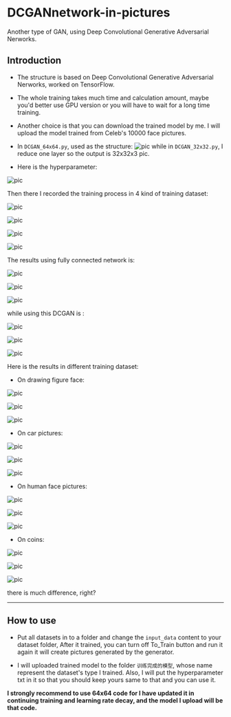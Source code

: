 # DCGANnetwork-in-pictures
Another type of GAN, using Deep Convolutional Generative Adversarial Nerworks.

## Introduction

 - The structure is based on Deep Convolutional Generative Adversarial Nerworks, worked on TensorFlow.
 
 - The whole training takes much time and calculation amount, maybe you'd better use GPU version or you will have to wait for a long time training.
 
 - Another choice is that you can download the trained model by me. I will upload the model trained from Celeb's 10000 face pictures.
 
 - In ``DCGAN_64x64.py``, used as the structure:
 ![pic](https://github.com/AdamAlive/MarkdownRef/blob/master/257.png?raw=true)
 while in ``DCGAN_32x32.py``, I reduce one layer so the output is 32x32x3 pic.
 
 
 - Here is the hyperparameter:
 
 ![pic](https://github.com/AdamAlive/MarkdownRef/blob/master/250.jpg?raw=true)
 
 
Then there I recorded the training process in 4 kind of training dataset:

 ![pic](https://github.com/AdamAlive/MarkdownRef/blob/master/261.gif?raw=true)
 
 ![pic](https://github.com/AdamAlive/MarkdownRef/blob/master/262.gif?raw=true)
 
 ![pic](https://github.com/AdamAlive/MarkdownRef/blob/master/263.gif?raw=true)
 
 ![pic](https://github.com/AdamAlive/MarkdownRef/blob/master/264.gif?raw=true)
 
The results using fully connected network is:
 
 ![pic](https://github.com/AdamAlive/MarkdownRef/blob/master/254.png?raw=true)
 
 ![pic](https://github.com/AdamAlive/MarkdownRef/blob/master/255.png?raw=true)
 
 ![pic](https://github.com/AdamAlive/MarkdownRef/blob/master/256.png?raw=true)
 
while using this DCGAN is :

 ![pic](https://github.com/AdamAlive/MarkdownRef/blob/master/251.png?raw=true)
 
 ![pic](https://github.com/AdamAlive/MarkdownRef/blob/master/252.png?raw=true)
 
 ![pic](https://github.com/AdamAlive/MarkdownRef/blob/master/253.png?raw=true)
 
Here is the results in different training dataset:

 - On drawing figure face:

 ![pic](https://github.com/AdamAlive/MarkdownRef/blob/master/265.png?raw=true)
 
 ![pic](https://github.com/AdamAlive/MarkdownRef/blob/master/266.png?raw=true)
 
 ![pic](https://github.com/AdamAlive/MarkdownRef/blob/master/267.png?raw=true)
 
 - On car pictures:
 
 ![pic](https://github.com/AdamAlive/MarkdownRef/blob/master/268.png?raw=true)
 
 ![pic](https://github.com/AdamAlive/MarkdownRef/blob/master/269.png?raw=true)
 
 ![pic](https://github.com/AdamAlive/MarkdownRef/blob/master/270.png?raw=true)
 
 - On human face pictures:
 
 ![pic](https://github.com/AdamAlive/MarkdownRef/blob/master/271.png?raw=true)
 
 ![pic](https://github.com/AdamAlive/MarkdownRef/blob/master/272.png?raw=true)
 
 ![pic](https://github.com/AdamAlive/MarkdownRef/blob/master/273.png?raw=true)
 
 - On coins:
 
 ![pic](https://github.com/AdamAlive/MarkdownRef/blob/master/274.png?raw=true)
 
 ![pic](https://github.com/AdamAlive/MarkdownRef/blob/master/275.png?raw=true)
 
 ![pic](https://github.com/AdamAlive/MarkdownRef/blob/master/276.png?raw=true)
 
there is much difference, right?
*********************

## How to use

 - Put all datasets in to a folder and change the ``input_data`` content to your dataset folder, After it trained, you can turn off To_Train button and run it again it will create pictures generated by the generator.

 - I will uploaded trained model to the folder `` 训练完成的模型 ``, whose name represent the dataset's type I trained. 
 Also, I will put the hyperparameter txt in it so that you should keep yours same to that and you can use it.

__I strongly recommend to use 64x64 code for I have updated it in continuing training and learning rate decay, and the model I upload will be that code.__
